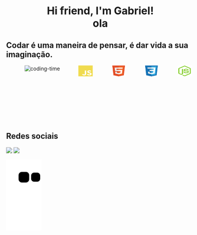 <h1 align="center">
  <img scr="" widht="30"> Hi friend, I'm Gabriel! <br><img scr="" widght"40"
</h1>
  <a>ola</a>
  <a></a>
  <a></a>

## Codar é uma maneira de pensar, é dar vida a sua imaginação.

<div style="display: flex; justify-content: space-between;"> <br>
  <img align="center"height="150" alt="coding-time" src="code.gif">
  <img align="center" height="30" width="40" alt="js-icon"  src="https://raw.githubusercontent.com/devicons/devicon/master/icons/javascript/javascript-plain.svg">
  <img align="center" height="30" width="40" alt="html-icon" src="https://raw.githubusercontent.com/devicons/devicon/master/icons/html5/html5-original.svg">
  <img align="center" height="30" width="40" alt="css-icon" src="https://raw.githubusercontent.com/devicons/devicon/master/icons/css3/css3-original.svg">
  <img align="center" height="30" width="40" alt="nodejs-icon" src="https://raw.githubusercontent.com/devicons/devicon/master/icons/nodejs/nodejs-original.svg">
</div>

## Redes sociais
<div> 
  <a href = "mailto:contatobielxasa@gmail.com"><img src="https://img.shields.io/badge/-Gmail-%23333?style=for-the-badge&logo=gmail&logoColor=white" target="_blank"></a>
  <a href="https://www.linkedin.com/in/bielxasa" target="_blank"><img src="https://img.shields.io/badge/-LinkedIn-%230077B5?style=for-the-badge&logo=linkedin&logoColor=white" target="_blank"></a>

![Snake animation](https://github.com/Bielxasa/Bielxasa/blob/output/github-contribution-grid-snake.svg)
